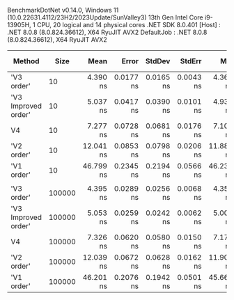 ﻿BenchmarkDotNet v0.14.0, Windows 11 (10.0.22631.4112/23H2/2023Update/SunValley3)
13th Gen Intel Core i9-13905H, 1 CPU, 20 logical and 14 physical cores
.NET SDK 8.0.401
[Host]     : .NET 8.0.8 (8.0.824.36612), X64 RyuJIT AVX2
DefaultJob : .NET 8.0.8 (8.0.824.36612), X64 RyuJIT AVX2


| Method              | Size   |      Mean |     Error |    StdDev |    StdErr |       Min |        Q1 |    Median |        Q3 |       Max |          Op/s | Ratio |   Gen0 | Allocated | Alloc Ratio |
|---------------------|--------|----------:|----------:|----------:|----------:|----------:|----------:|----------:|----------:|----------:|--------------:|------:|-------:|----------:|------------:|
| 'V3 order'          | 10     |  4.390 ns | 0.0177 ns | 0.0165 ns | 0.0043 ns |  4.365 ns |  4.380 ns |  4.389 ns |  4.402 ns |  4.417 ns | 227,785,757.3 |  0.09 | 0.0025 |      32 B |        0.09 |
| 'V3 Improved order' | 10     |  5.037 ns | 0.0417 ns | 0.0390 ns | 0.0101 ns |  4.932 ns |  5.018 ns |  5.041 ns |  5.065 ns |  5.085 ns | 198,541,969.4 |  0.11 | 0.0025 |      32 B |        0.09 |
| V4                  | 10     |  7.277 ns | 0.0728 ns | 0.0681 ns | 0.0176 ns |  7.107 ns |  7.236 ns |  7.307 ns |  7.322 ns |  7.349 ns | 137,422,977.9 |  0.16 | 0.0070 |      88 B |        0.23 |
| 'V2 order'          | 10     | 12.041 ns | 0.0853 ns | 0.0798 ns | 0.0206 ns | 11.886 ns | 11.995 ns | 12.050 ns | 12.107 ns | 12.158 ns |  83,050,628.7 |  0.26 | 0.0115 |     144 B |        0.38 |
| 'V1 order'          | 10     | 46.799 ns | 0.2345 ns | 0.2194 ns | 0.0566 ns | 46.236 ns | 46.729 ns | 46.797 ns | 46.905 ns | 47.145 ns |  21,367,802.6 |  1.00 | 0.0299 |     376 B |        1.00 |
|                     |        |           |           |           |           |           |           |           |           |           |               |       |        |           |             |
| 'V3 order'          | 100000 |  4.395 ns | 0.0289 ns | 0.0256 ns | 0.0068 ns |  4.358 ns |  4.376 ns |  4.395 ns |  4.420 ns |  4.428 ns | 227,523,309.8 |  0.10 | 0.0025 |      32 B |        0.09 |
| 'V3 Improved order' | 100000 |  5.053 ns | 0.0259 ns | 0.0242 ns | 0.0062 ns |  5.001 ns |  5.041 ns |  5.051 ns |  5.067 ns |  5.097 ns | 197,918,302.3 |  0.11 | 0.0025 |      32 B |        0.09 |
| V4                  | 100000 |  7.326 ns | 0.0620 ns | 0.0580 ns | 0.0150 ns |  7.179 ns |  7.313 ns |  7.337 ns |  7.360 ns |  7.405 ns | 136,507,645.6 |  0.16 | 0.0070 |      88 B |        0.23 |
| 'V2 order'          | 100000 | 12.039 ns | 0.0672 ns | 0.0628 ns | 0.0162 ns | 11.905 ns | 12.015 ns | 12.058 ns | 12.087 ns | 12.128 ns |  83,060,664.0 |  0.26 | 0.0115 |     144 B |        0.38 |
| 'V1 order'          | 100000 | 46.201 ns | 0.2076 ns | 0.1942 ns | 0.0501 ns | 45.667 ns | 46.121 ns | 46.170 ns | 46.332 ns | 46.477 ns |  21,644,723.8 |  1.00 | 0.0299 |     376 B |        1.00 |